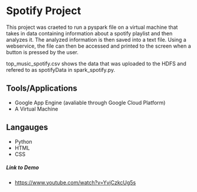 # Spotify Project

This project was craeted to run a pyspark file on a virtual machine that takes in data containing information about a spotify playlist and then analyzes it. The analyzed information is then saved into a text file. Using a webservice, the file can then be accessed and printed to the screen when a button is pressed by the user.

top_music_spotify.csv shows the data that was uploaded to the HDFS and refered to as spotifyData in spark_spotify.py.

## Tools/Applications
*  Google App Engine (avaliable through Google Cloud Platform)
*  A Virtual Machine

## Langauges
*  Python
*  HTML
*  CSS

##### Link to Demo
* https://www.youtube.com/watch?v=YvjCzkcUg5s

